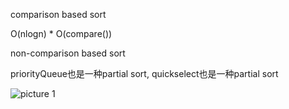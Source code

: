 
comparison based sort


O(nlogn) * O(compare())



non-comparison based sort


priorityQueue也是一种partial sort, quickselect也是一种partial sort


![picture 1](https://i.loli.net/2021/09/14/XirfycxMCVjhm28.png)  
